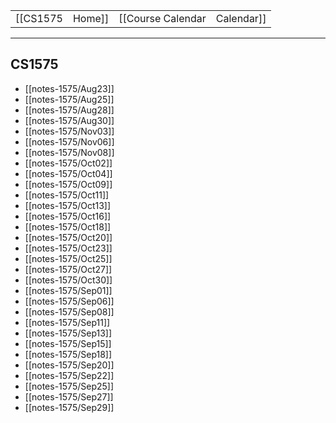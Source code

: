 
|  |  |  |  |
|----------|----------|----------|----------|
| [[CS1575|Home]] | [[Course Calendar|Calendar]] | [[Syllabus]] | [[Lecture Notes]] |

---

## CS1575

<!-- #query page where name =~ /notes-1575/ render [[template/basic]]-->
* [[notes-1575/Aug23]]
* [[notes-1575/Aug25]]
* [[notes-1575/Aug28]]
* [[notes-1575/Aug30]]
* [[notes-1575/Nov03]]
* [[notes-1575/Nov06]]
* [[notes-1575/Nov08]]
* [[notes-1575/Oct02]]
* [[notes-1575/Oct04]]
* [[notes-1575/Oct09]]
* [[notes-1575/Oct11]]
* [[notes-1575/Oct13]]
* [[notes-1575/Oct16]]
* [[notes-1575/Oct18]]
* [[notes-1575/Oct20]]
* [[notes-1575/Oct23]]
* [[notes-1575/Oct25]]
* [[notes-1575/Oct27]]
* [[notes-1575/Oct30]]
* [[notes-1575/Sep01]]
* [[notes-1575/Sep06]]
* [[notes-1575/Sep08]]
* [[notes-1575/Sep11]]
* [[notes-1575/Sep13]]
* [[notes-1575/Sep15]]
* [[notes-1575/Sep18]]
* [[notes-1575/Sep20]]
* [[notes-1575/Sep22]]
* [[notes-1575/Sep25]]
* [[notes-1575/Sep27]]
* [[notes-1575/Sep29]]
<!-- /query -->